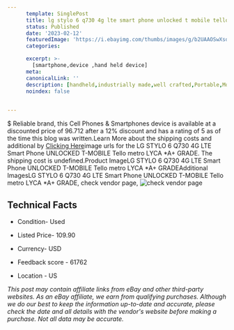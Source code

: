 ```yaml
---
      template: SinglePost
      title: lg stylo 6 q730 4g lte smart phone unlocked t mobile tello metro lyca a grade
      status: Published
      date: '2023-02-12'
      featuredImage: 'https://i.ebayimg.com/thumbs/images/g/b2UAAOSwXsdhEG3Z/s-l225.jpg'
      categories: 

      excerpt: >-
        [smartphone,device ,hand held device]
      meta:
      canonicalLink: ''
      description: [handheld,industrially made,well crafted,Portable,Mobile,Compact,Convenient,Lightweight,Maneuverable,Man-portable,Miniature,Carriable,Hand-held,Light,Holdable,Transportable,Mobile device,Pocket-sized,On-the-go,Wireless,Cordless,Compact size,Convenient size, smartphone,device ,hand held device]
      noindex: false

        
---
```

$
    Reliable brand, this Cell Phones & Smartphones device is available at a discounted price of 96.712 after a 12% discount and has a rating of 5 as of the time this blog was written.Learn More about the shipping costs and additional by [Clicking Here](https://www.ebay.com/itm/115384061929?hash=item1add6d0fe9%3Ag%3Ab2UAAOSwXsdhEG3Z&amdata=enc%3AAQAHAAAA0GCPCJpgN7X7hgu6XzR2IBUFAl99JSjYfbB7IC2qgvBywhNELbsihTv9Th0%2FcuPQ3526d6hW0pFgZ5ONRYl18kRujLNPKof4W%2BMoVZrKAvHq%2FwqOs4eAIDJR5d7Jy%2BKgx%2BVD8Z05sHSLIOMI2u4udLyG1ZgYILVaqkVCqE6vqxQqiJpEzyUJxaihtuQsSU8tQ26SIc9jxeSqEfw%2FNGrJOygwZyr%2BFQtn5ZLB26cIARZppMeN5V31WXH21KfrsRwCaMYdSvzxLp%2FgzH7bRdZUGFA%3D&mkevt=1&mkcid=1&mkrid=711-53200-19255-0&campid=%253CePNCampaignId%253E&customid=%253CreferenceId%253E&toolid=10049)image urls for the LG STYLO 6 Q730 4G LTE Smart Phone  UNLOCKED T-MOBILE Tello metro LYCA *A+ GRADE. The shipping cost is undefined.Product ImageLG STYLO 6 Q730 4G LTE Smart Phone  UNLOCKED T-MOBILE Tello metro LYCA *A+ GRADEAdditional ImagesLG STYLO 6 Q730 4G LTE Smart Phone  UNLOCKED T-MOBILE Tello metro LYCA *A+ GRADE, check vendor page, ![check vendor page]()
    
    

 ## Technical Facts 



     
      

 - Condition- Used 


      

 - Listed Price- 109.90 


      

 - Currency- USD 


      

 - Feedback score - 61762 


      

 - Location - US 


      
      

 *_This post may contain affiliate links from eBay and other third-party websites. As an eBay affiliate, we earn from qualifying purchases. Although we do our best to keep the information up-to-date and accurate, please check the date and all details with the vendor's website before making a purchase. Not all data may be accurate._*



    
    
    
    
    